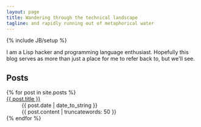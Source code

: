 ```yaml
---
layout: page
title: Wandering through the technical landscape
tagline: and rapidly running out of metaphorical water
---
```

{% include JB/setup %}

I am a Lisp hacker and programming language enthusiast. Hopefully this blog serves as more than just a place for me to refer back to, but we'll see.
    
## Posts

<dl class="posts">
  {% for post in site.posts %}
    <dt><a href="{{ BASE_PATH }}{{ post.url }}">{{ post.title }}</a></dt>
    <dd><span>{{ post.date | date_to_string }}</span></dd>
    <dd><span>{{ post.content | truncatewords: 50 }}</span></dd>
  {% endfor %}
</dl>
